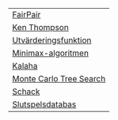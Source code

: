 | |
|-|
|[FairPair](FairPair)|
|[Ken Thompson](Ken_Thompson.html)|
|[Utvärderingsfunktion](Utvärderingsfunktion.html)|
|[Minimax-algoritmen](Minimax-algoritmen.html)|
|[Kalaha](Kalaha.html)|
|[Monte Carlo Tree Search](Monte_Carlo_Tree_Search.html)|
|[Schack](Schack.html)|
|[Slutspelsdatabas](Slutspelsdatabas.html)|
